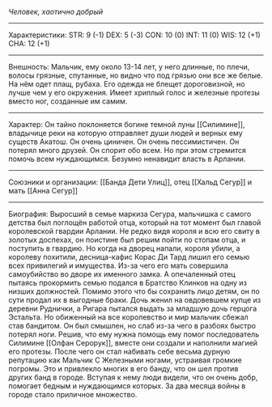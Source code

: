 *Человек, хаотично добрый* 
_________
Характеристики: 
STR: 9 (-1) DEX: 5 (-3) CON: 10 (0) INT: 11 (0) WIS: 12 (+1) CHA: 12 (+1)
_________
Внешность: Мальчик, ему около 13-14 лет, у него длинные, по плечи, волосы грязные, спутанные, но видно что под грязью они все же белые. На нём одет плащ, рубаха. Его одежда не блещет дороговизной, но лучше чем у его окружения. Имеет хриплый голос и железные протезы вместо ног, созданные им самим.
_________
Характер: Он тайно поклоняется богине темной луны [[Силимине]], владычице реки на которую отправляет души людей и верных ему существ Акатош. Он очень циничен. Он очень пессимистичен. Он потерял много друзей. Он спорит обо всем. Но при этом стремится помочь всем нуждающимся. Безумно ненавидит власть в Арлании.
_________
Союзники и организации: [[Банда Дети Улиц]], отец [[Хальд Сегур]] и мать [[Анна Сегур]]
_________
Биография: Выросший в семье маркиза Сегура, мальчишка с самого детства был поглощён работой отца, который на тот момент был главой королевской гвардии Арлании. Не редко видя короля и всю его свиту в золотых доспехах, он поистине был решим пойти по стопам отца, и поступить в гвардию. Но когда на дворец напали, короля убили, а королеву похитили,   десница-кафис Корас Ди Тард лишил его семью всех привилегий и имущества. Из-за чего его мать совершила самоубийство во дворе их именного замка. А опечаленный отец пытаясь прокормить семью подался в Братство Клинков на одну из низших должностей. Помимо этого что бы сохранить лицо детям, он по сути продал их в выгодные браки. Дочь женил на овдовевшем купце из деревни Руднички, а Ригара пытался выдать за младшую дочь герцога Эстальта. Но обиженный на все королевство и мир мальчик сбежал став бандитом. Он был смышлен, но слаб из-за чего в разбоях быстро потерял ноги. Решив, что ему нужна помощь ему помог последователь Силимине [[Олфан Серорук]], вместе они создали и наполнили магией его протезы. После чего он стал набивать себе весьма дурную репутацию как Мальчик С Железными ногами, устраивая громкие погромы. Это и привлекло многих в его банду, что он шел против других банд в городе. Вступая к нему люди видели, что он очень добр, помогает бедным и нуждающимся которых. За два месяца войны в городе стало приличное множество.
